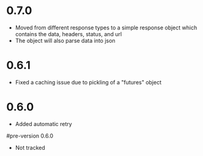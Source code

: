 # 0.7.0
- Moved from different response types to a simple response object which contains the data, headers, status, and url
- The object will also parse data into json

# 0.6.1
- Fixed a caching issue due to pickling of a "futures" object

# 0.6.0
- Added automatic retry

#pre-version 0.6.0
- Not tracked